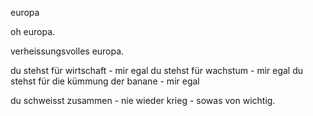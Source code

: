 europa

oh europa.

verheissungsvolles europa.

du stehst für wirtschaft - mir egal
du stehst für wachstum - mir egal
du stehst für die kümmung der banane - mir egal

du schweisst zusammen - nie wieder krieg - sowas von wichtig.
